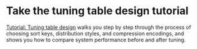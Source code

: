 # Take the tuning table design tutorial<a name="c_best-practices-tutorial-tuning-tables"></a>

[Tutorial: Tuning table design](tutorial-tuning-tables.md) walks you step by step through the process of choosing sort keys, distribution styles, and compression encodings, and shows you how to compare system performance before and after tuning\.